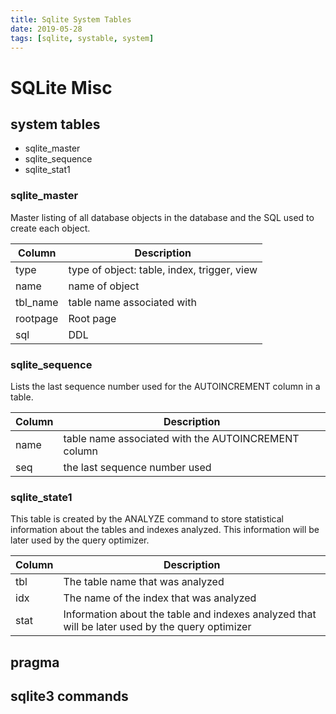 ```yaml
---
title: Sqlite System Tables
date: 2019-05-28
tags: [sqlite, systable, system]
---
```


# SQLite Misc

## system tables

* sqlite_master
* sqlite_sequence
* sqlite_stat1

### sqlite_master
Master listing of all database objects in the database and the SQL used to create each object.

|Column|Description|
|----|----|
|type|type of object: table, index, trigger, view|
|name|name of object|
|tbl_name|table name associated with|
|rootpage|Root page|
|sql|DDL|

### sqlite_sequence
Lists the last sequence number used for the AUTOINCREMENT column in a table.

|Column|Description|
|----|----|
|name|table name associated with the AUTOINCREMENT column|
|seq|the last sequence number used|

### sqlite_state1
This table is created by the ANALYZE command to store statistical information about the tables and indexes analyzed. This information will be later used by the query optimizer.

|Column|Description|
|----|----|
|tbl|The table name that was analyzed|
|idx|The name of the index that was analyzed|
|stat|Information about the table and indexes analyzed that will be later used by the query optimizer|


## pragma

## sqlite3 commands
